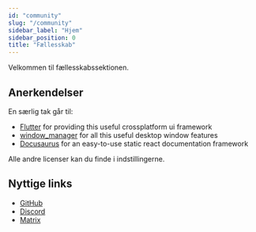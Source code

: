 ```yaml
---
id: "community"
slug: "/community"
sidebar_label: "Hjem"
sidebar_position: 0
title: "Fællesskab"
---
```


Velkommen til fællesskabssektionen.

## Anerkendelser

En særlig tak går til:

* [Flutter](https://github.com/flutter/flutter) for providing this useful crossplatform ui framework
* [window_manager](https://github.com/leanflutter/window_manager) for all this useful desktop window features
* [Docusaurus](https://github.com/facebook/docusaurus) for an easy-to-use static react documentation framework

Alle andre licenser kan du finde i indstillingerne.

## Nyttige links

* [GitHub](https://github.com/LinwoodDev/Butterfly)
* [Discord](https://go.linwood.dev/discord)
* [Matrix](https://go.linwood.dev/matrix)
